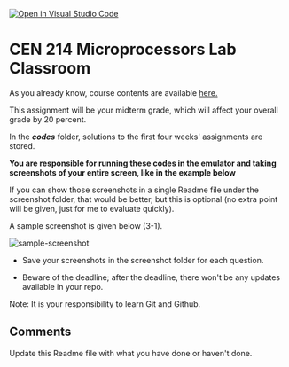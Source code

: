[![Open in Visual Studio Code](https://classroom.github.com/assets/open-in-vscode-718a45dd9cf7e7f842a935f5ebbe5719a5e09af4491e668f4dbf3b35d5cca122.svg)](https://classroom.github.com/online_ide?assignment_repo_id=11226448&assignment_repo_type=AssignmentRepo)
# CEN 214 Microprocessors Lab Classroom

As you already know, course contents are available [here.](https://aa.bbs.tr/lab/cen214-microprocessors/)

This assignment will be your midterm grade, which will affect your overall grade by 20 percent.

In the ***codes*** folder, solutions to the first four weeks' assignments are stored.

**You are responsible for running these codes in the emulator and taking screenshots of your entire screen, like in the example below**

If you can show those screenshots in a single Readme file under the screenshot folder, that would be better, but this is optional (no extra point will be given, just for me to evaluate quickly).

A sample screenshot is given below (3-1).

![sample-screenshot](https://user-images.githubusercontent.com/28142617/234251525-d8a5933d-88bf-4ad0-98a0-ff936d4c180b.png)

- Save your screenshots in the screenshot folder for each question.

- Beware of the deadline; after the deadline, there won't be any updates available in your repo.

Note: It is your responsibility to learn Git and Github.

## Comments

Update this Readme file with what you have done or haven't done.
